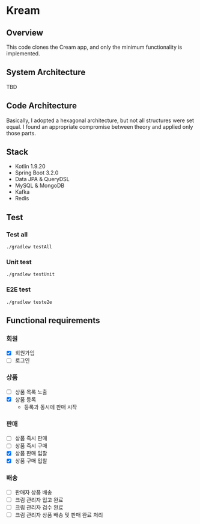 # Kream

## Overview
This code clones the Cream app, and only the minimum functionality is implemented.

## System Architecture
TBD

## Code Architecture
Basically, I adopted a hexagonal architecture, but not all structures were set equal. I found an appropriate compromise between theory and applied only those parts.

## Stack
- Kotlin 1.9.20
- Spring Boot 3.2.0
- Data JPA & QueryDSL
- MySQL & MongoDB
- Kafka
- Redis

## Test

### Test all

`./gradlew testAll`

### Unit test

`./gradlew testUnit`

### E2E test

`./gradlew teste2e`

## Functional requirements

### 회원
- [x] 회원가입
- [ ] 로그인

### 상품
- [ ] 상품 목록 노출
- [x] 상품 등록
    - 등록과 동시에 판매 시작

### 판매
- [ ] 상품 즉시 판매
- [ ] 상품 즉시 구매
- [x] 상품 판매 입찰
- [x] 상품 구매 입찰

### 배송
- [ ] 판매자 상품 배송
- [ ] 크림 관리자 입고 완료
- [ ] 크림 관리자 검수 완료
- [ ] 크림 관리자 상품 배송 및 판매 완료 처리
